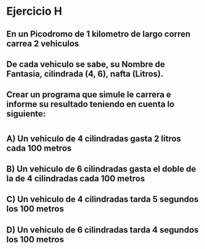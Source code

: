 # Ejercicio H

## En un Picodromo de 1 kilometro de largo corren carrea 2 vehiculos
## De cada vehiculo se sabe, su Nombre de Fantasia, cilindrada (4, 6), nafta (Litros).
## Crear un programa que simule le carrera e informe su resultado teniendo en cuenta lo siguiente:
#
## A) Un vehiculo de 4 cilindradas gasta 2 litros cada 100 metros
## B) Un vehiculo de 6 cilindradas gasta el doble de la de 4 cilindradas cada 100 metros
## C) Un vehiculo de 4 cilindradas tarda 5 segundos los 100 metros
## D) Un vehiculo de 6 cilindradas tarda 4 segundos los 100 metros

